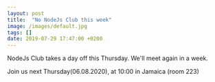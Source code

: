 ```yaml
---
layout: post
title:  "No NodeJs Club this week"
image: /images/default.jpg
tags: []
date: 2019-07-29 17:47:00 +0200
---
```


NodeJs Club takes a day off this Thursday. We'll meet again in a week.[]()

Join us next Thursday(06.08.2020), at 10:00 in Jamaica (room 223)
